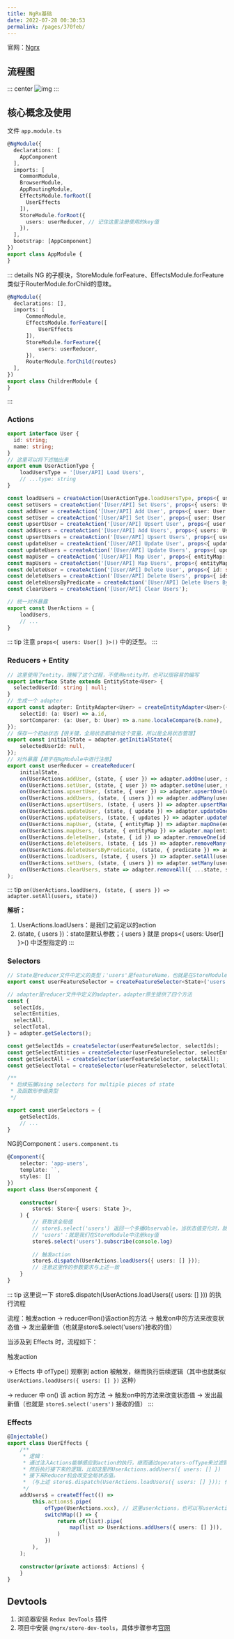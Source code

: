```yaml
---
title: NgRx基础
date: 2022-07-28 00:30:53
permalink: /pages/370feb/
---
```


官网：[Ngrx](https://ngrx.io/guide/store)


## 流程图
::: center
![img](/imgs/Ngrx.png)
:::


## 核心概念及使用
文件 `app.module.ts`
```typescript
@NgModule({
  declarations: [
    AppComponent
  ],
  imports: [
    CommonModule,
    BrowserModule,
    AppRoutingModule,
    EffectsModule.forRoot([
      UserEffects
    ]),
    StoreModule.forRoot({
      users: userReducer, // 记住这里注册使用的key值
    }),
  ],
  bootstrap: [AppComponent]
})
export class AppModule {
}
```

::: details
NG 的子模块，StoreModule.forFeature、EffectsModule.forFeature 类似于RouterModule.forChild的意味。

```typescript
@NgModule({
  declarations: [],
  imports: [
      CommonModule,
      EffectsModule.forFeature([
          UserEffects
      ]),
      StoreModule.forFeature({
          users: userReducer,
      }), 
      RouterModule.forChild(routes)
  ],
})
export class ChildrenModule {
}
```
:::


### Actions
```typescript
export interface User {
  id: string;
  name: string;
}
// 这里可以将下述抽出来
export enum UserActionType {
    loadUsersType = '[User/API] Load Users',
    // ...type: string
}

const loadUsers = createAction(UserActionType.loadUsersType, props<{ users: User[] }>());
const setUsers = createAction('[User/API] Set Users', props<{ users: User[] }>());
const addUser = createAction('[User/API] Add User', props<{ user: User }>());
const setUser = createAction('[User/API] Set User', props<{ user: User }>());
const upsertUser = createAction('[User/API] Upsert User', props<{ user: User }>());
const addUsers = createAction('[User/API] Add Users', props<{ users: User[] }>());
const upsertUsers = createAction('[User/API] Upsert Users', props<{ users: User[] }>());
const updateUser = createAction('[User/API] Update User', props<{ update: Update<User> }>());
const updateUsers = createAction('[User/API] Update Users', props<{ updates: Update<User>[] }>());
const mapUser = createAction('[User/API] Map User', props<{ entityMap: EntityMapOne<User> }>());
const mapUsers = createAction('[User/API] Map Users', props<{ entityMap: EntityMap<User> }>());
const deleteUser = createAction('[User/API] Delete User', props<{ id: string }>());
const deleteUsers = createAction('[User/API] Delete Users', props<{ ids: string[] }>());
const deleteUsersByPredicate = createAction('[User/API] Delete Users By Predicate', props<{ predicate: Predicate<User> }>());
const clearUsers = createAction('[User/API] Clear Users');

// 统一对外暴露
export const UserActions = {
    loadUsers,
    // ... 
}
```

::: tip
注意 `props<{ users: User[] }>()` 中的泛型。
:::


### Reducers + Entity
```typescript
// 这里使用了entity，理解了这个过程，不使用entity时，也可以很容易的编写
export interface State extends EntityState<User> {
  selectedUserId: string | null;
}
// 生成一个 adapter
export const adapter: EntityAdapter<User> = createEntityAdapter<User>({
    selectId: (a: User) => a.id,
    sortComparer: (a: User, b: User) => a.name.localeCompare(b.name),
});
// 保存一个初始状态【很关键，全局状态都操作这个变量，所以是全局状态管理】
export const initialState = adapter.getInitialState({
    selectedUserId: null,
});
// 对外暴露【用于在NgModule中进行注册】
export const userReducer = createReducer(
    initialState,
    on(UserActions.addUser, (state, { user }) => adapter.addOne(user, state)),
    on(UserActions.setUser, (state, { user }) => adapter.setOne(user, state)),
    on(UserActions.upsertUser, (state, { user }) => adapter.upsertOne(user, state)),
    on(UserActions.addUsers, (state, { users }) => adapter.addMany(users, state)),
    on(UserActions.upsertUsers, (state, { users }) => adapter.upsertMany(users, state)),
    on(UserActions.updateUser, (state, { update }) => adapter.updateOne(update, state)),
    on(UserActions.updateUsers, (state, { updates }) => adapter.updateMany(updates, state)),
    on(UserActions.mapUser, (state, { entityMap }) => adapter.mapOne(entityMap, state)),
    on(UserActions.mapUsers, (state, { entityMap }) => adapter.map(entityMap, state)),
    on(UserActions.deleteUser, (state, { id }) => adapter.removeOne(id, state)),
    on(UserActions.deleteUsers, (state, { ids }) => adapter.removeMany(ids, state)),
    on(UserActions.deleteUsersByPredicate, (state, { predicate }) => adapter.removeMany(predicate, state)),
    on(UserActions.loadUsers, (state, { users }) => adapter.setAll(users, state)),
    on(UserActions.setUsers, (state, { users }) => adapter.setMany(users, state)),
    on(UserActions.clearUsers, state => adapter.removeAll({ ...state, selectedUserId: null }))
);
```

::: tip
`on(UserActions.loadUsers, (state, { users }) => adapter.setAll(users, state))`

**解析：**
1. UserActions.loadUsers：是我们之前定以的action
2. (state, { users })：state是默认参数；{ users } 就是 props<{ users: User[] }>() 中泛型指定的
:::


### Selectors
```typescript
// State是reducer文件中定义的类型；'users'是featureName，也就是在StoreModule.forRoot/forFeature中注册的featureName
export const userFeatureSelector = createFeatureSelector<State>('users');

// adapter是reducer文件中定义的adapter，adapter原生提供了四个方法
const {
  selectIds,
  selectEntities,
  selectAll,
  selectTotal,
} = adapter.getSelectors();

const getSelectIds = createSelector(userFeatureSelector, selectIds);
const getSelectEntities = createSelector(userFeatureSelector, selectEntities);
const getSelectAll = createSelector(userFeatureSelector, selectAll);
const getSelectTotal = createSelector(userFeatureSelector, selectTotal);

/**
 * 后续拓展Using selectors for multiple pieces of state
 * 及函数形参值类型
 */

export const userSelectors = {
    getSelectIds,
    // ...
}
```

NG的Component：`users.component.ts`
```typescript
@Component({
    selector: 'app-users',
    template: ``,
    styles: []
})
export class UsersComponent {
    
    constructor(
        store$: Store<{ users: State }>,
    ) {
        // 获取该全局值
        // store$.select('users') 返回一个多播Observable，当状态值变化时，就会发出最新值。
        // 'users'：就是我们在StoreModule中注册key值
        store$.select('users').subscribe(console.log)
        
        // 触发action
        store$.dispatch(UserActions.loadUsers({ users: [] })); 
        // 注意这里传的参数要求与上述一致
    }
}
```

::: tip
这里说一下 store$.dispatch(UserActions.loadUsers({ users: [] })) 的执行流程

流程：触发action -> reducer中on()该action的方法 -> 触发on中的方法来改变状态值 -> 发出最新值（也就是store$.select('users')接收的值）

当涉及到 Effects 时，流程如下：

触发action

-> Effects 中 ofType() 观察到 action 被触发，继而执行后续逻辑（其中也就类似 `UserActions.loadUsers({ users: [] })` 这种）

-> reducer 中 on() 该 action 的方法 -> 触发on中的方法来改变状态值 -> 发出最新值（也就是 `store$.select('users')` 接收的值）
:::


### Effects
```typescript
@Injectable()
export class UserEffects {
    /**
     * 逻辑：
     * 通过注入Actions能够感应到action的执行，继而通过operators-ofType来过滤到目标action，
     * 然后执行接下来的逻辑，比如这里的UserActions.addUsers({ users: [] })
     * 接下来Reducer机会改变全局状态值。
     * （与上述 store$.dispatch(UserActions.loadUsers({ users: [] })); 作用一致，只不过effect是通过Ng-srevice来请求数据的）
     */
    addUsers$ = createEffect(() =>
        this.actions$.pipe(
            ofType(UserActions.xxx), // 这里userActions，也可以写userActionsType
            switchMap(() => {
                return of(list).pipe(
                    map(list => UserActions.addUsers({ users: [] })),
                )
            })
        ),
    );
    
    constructor(private actions$: Actions) {
    }
}
```


## Devtools
1. 浏览器安装 `Redux DevTools` 插件 
2. 项目中安装 `@ngrx/store-dev-tools`，具体步骤参考[官网](https://ngrx.io/guide/store-devtools/install)
